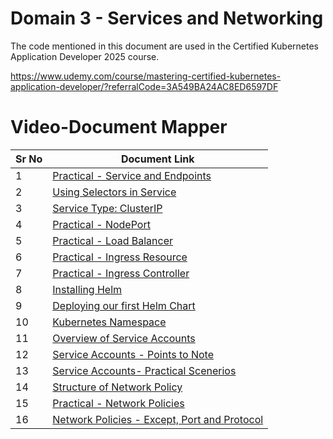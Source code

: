 # Domain 3 - Services and Networking

The code mentioned in this document are used in the Certified Kubernetes Application Developer 2025 course.

https://www.udemy.com/course/mastering-certified-kubernetes-application-developer/?referralCode=3A549BA24AC8ED6597DF

# Video-Document Mapper

| Sr No | Document Link |
| ------ | ------ |
| 1 | [Practical - Service and Endpoints][PlDa] |
| 2 | [Using Selectors in Service][PlDb] |
| 3 | [Service Type: ClusterIP][PlDc] |
| 4 | [Practical - NodePort][PlDd] |
| 5 | [Practical - Load Balancer][PlDe]
| 6 | [Practical - Ingress Resource][PlDf] |
| 7 | [Practical - Ingress Controller][PlDg] |
| 8 | [Installing Helm][PlDh] |
| 9 | [Deploying our first Helm Chart][PlDi] |
| 10 | [Kubernetes Namespace][PlDj] |
| 11 | [Overview of Service Accounts][PlDk] |
| 12 | [Service Accounts - Points to Note][PlDl] |
| 13 | [Service Accounts- Practical Scenerios][PlDm] |
| 14 | [Structure of Network Policy][PlDn] |
| 15 | [Practical - Network Policies][PlDo] |
| 16 | [Network Policies - Except, Port and Protocol][PlDp] |


[PlDa]: <./service-endpoints.md>
[PlDb]: <./service-selector.md>
[PlDc]: <./cluster-ip.md>
[PlDd]: <./nodeport.md>
[PlDe]: <./loadbalancer.md>
[PlDf]: <./ingress.md>
[PlDg]: <./ingress-controller.md>
[PlDh]: <./install-helm.md>      
[PlDi]: <./first-helm-chart.md>
[PlDj]: <./namespace.md>
[PlDk]: <./service-account.md>
[PlDl]: <./sa-pointers.md>
[PlDm]: <./sa-practical.md>
[PlDn]: <./netpol-01.md>
[PlDo]: <./netpol-practical.md>
[PlDp]: <./netpol-02.md>